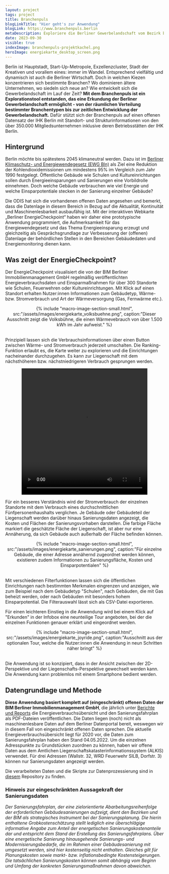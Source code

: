 ```yaml
---
layout: project
tags: project
title: Branchenpuls
blogLinkTitle: "Hier geht's zur Anwendung"
blogLink: https://www.branchenpuls.berlin
metaDescription: Exploriere die Berliner Gewerbelandschaft vom Bezirk bis zum Kiez 
date: 2023-09-30
visible: true
indexImage: branchenpuls-projektkachel.png
heroImage: energiekarte_desktop_screen.png
---
```



Berlin ist Hauptstadt, Start-Up-Metropole, Exzellenzcluster, Stadt der Kreativen und vorallem eines: immer im Wandel. Entsprechend vielfältig und dynamisch ist auch die Berliner Wirtschaft. Doch in welchen Kiezen konzentrieren sich bestimmte Branchen? Wo dominieren ältere Unternehmen, wo siedeln sich neue an? Wie entwickelt sich die Gewerbelandschaft im Lauf der Zeit?
**Mit dem Branchenpuls ist ein Explorationstool entstanden, das eine Erkundung der Berliner Gewerbelandschaft ermöglicht - von der räumlichen Verteilung bestimmter Branchentypen bis zur zeitlichen Entwicklung der Gewerbelandschaft.** Dafür stützt sich der Branchenpuls auf einen offenen Datensatz der IHK Berlin mit Standort- und Strukturinformationen von den über 350.000 Mitgliedsunternehmen inklusive deren Betriebsstätten der IHK Berlin.

## Hintergrund

Berlin möchte bis spätestens 2045 klimaneutral werden. Dazu ist im [Berliner Klimaschutz- und Energiewendegesetz (EWG Bln)](https://www.berlin.de/sen/uvk/klimaschutz/klimaschutzpolitik-in-berlin/energiewendegesetz/) als Ziel eine Reduktion der Kohlendioxidemissionen um mindestens 95% im Vergleich zum Jahr 1990 festgelegt. Öffentliche Gebäude wie Schulen und Kultureinrichtungen sollen durch Energieeinsparungen und Sanierungen eine Vorbildrolle einnehmen. Doch welche Gebäude verbrauchen wie viel Energie und welche Einsparpotentiale stecken in der Sanierung einzelner Gebäude? 

Die ODIS hat sich die vorhandenen offenen Daten angesehen und bemerkt, dass die Datenlage in diesem Bereich in Bezug auf die Aktualität, Kontinuität und Maschinenlesbarkeit ausbaufähig ist. 
Mit der interaktiven Webkarte „Berliner EnergieCheckpoint“ haben wir daher eine prototypische Anwendung programmiert, die Aufmerksamkeit für das Energiewendegesetz und das Thema Energieeinsparung erzeugt und gleichzeitig als Gesprächsgrundlage zur Verbesserung der (offenen) Datenlage der behördlichen Stellen in den Bereichen Gebäudedaten und Energiemonitoring dienen kann.


## Was zeigt der EnergieCheckpoint?

Der EnergieCheckpoint visualisiert die von der BIM Berliner Immobilienmanagement GmbH regelmäßig veröffentlichten Energieverbrauchsdaten und Einsparmaßnahmen für über 300 Standorte wie Schulen, Feuerwehren oder Kultureinrichtungen.
Mit Klick auf einen Standort erhalten Nutzer:innen Informationen zum Gebäudetyp, Wärme- bzw. Stromverbrauch und Art der Wärmeversorgung (Gas, Fernwärme etc.). 

<center>
{% include "macro-image-section-small.html", src:"/assets/images/energiekarte_volksbuehne.png", caption:"Dieser Ausschnitt zeigt die Volksbühne, die einen Wärmevebrauch von über 1.500 kWh im Jahr aufweist." %}
</center>
<br>

Prinzipiell lassen sich die Verbrauchsinformationen über einen Button zwischen Wärme- und Stromverbrauch jederzeit umschalten. Die Ranking-Funktion erlaubt es, die Karte weiter zu explorieren und die Einrichtungen nacheinander durchzugehen. Es kann zur Liegenschaft mit dem nächsthöheren bzw. nächstniedrigeren Verbrauch gesprungen werden. 

<center>
<video src="/assets/images/energiekarte_ranking_video.mov" type="video" width=400  height=400 loop="true" controls="true" autoplay="false"> 
</video>
</center>

Für ein besseres Verständnis wird der Stromverbrauch der einzelnen Standorte mit dem Verbrauch eines durchschnittlichen Fünfpersonenhaushalts verglichen. 
Je Gebäude oder Gebäudeteil der Liegenschaft werden darüber hinaus Sanierungsdaten angezeigt, die Kosten und Flächen der Sanierungsvorhaben darstellen. Die farbige Fläche markiert die geschätzte Fläche der Liegenschaft, ist aber nur eine Annäherung, da sich Gebäude auch außerhalb der Fläche befinden können.


<center>
{% include "macro-image-section-small.html", src:"/assets/images/energiekarte_sanierungen.png", caption:"Für einzelne Gebäude, die einer Adresse annähernd zugeordnet werden können, existieren zudem Informationen zu Sanierungsfläche, Kosten und Einsparpotentialen" %}
</center>
<br>


Mit verschiedenen Filterfunktionen lassen sich die öffentlichen Einrichtungen nach bestimmten Merkmalen eingrenzen und anzeigen, wie zum Beispiel nach dem Gebäudetyp "Schulen", nach Gebäuden, die mit Gas beheizt werden, oder nach Gebäuden mit besonders hohem Einsparpotential. Die Filterauswahl lässt sich als CSV-Datei exportieren.

Für einen leichteren Einstieg in die Anwendung wird bei einem Klick auf "Erkunden" in der Infobox eine neunteilige Tour angeboten, bei der die einzelnen Funktionen genauer erklärt und eingeordnet werden. 

<center>
{% include "macro-image-section-small.html", src:"/assets/images/energiekarte_joyride.png", caption:"Ausschnitt aus der optionalen Tour, welche die Nutzer:innen die Anwendung in neun Schritten näher bringt" %}
</center>
<br>

Die Anwendung ist so konzipiert, dass in der Ansicht zwischen der 2D-Perspektive und der Liegenschafts-Perspektive gewechselt werden kann. Die Anwendung kann problemlos mit einem Smartphone bedient werden.

## Datengrundlage und Methode

**Diese Anwendung basiert komplett auf (eingeschränkt) offenen Daten der BIM Berliner Immobilienmanagement GmbH**, die jährlich unter [Berichte und Reports](https://www.bim-berlin.de/presse/publikationen/) die Energieverbrauchsübersicht und den Sanierungsfahrplan als PDF-Dateien veröffentlichen. Die Daten liegen (noch) nicht als maschinenlesbare Daten auf dem Berliner Datenportal bereit, weswegen wir in diesem Fall von eingeschränkt offenen Daten sprechen. Die aktuelle Energieverbrauchsübersicht liegt für 2020 vor, die Daten zum Sanierungsfahrplan haben den Stand 04.05.2022. Um die einzelnen Adresspunkte zu Grundstücken zuordnen zu können, haben wir offene Daten aus dem Amtlichen Liegenschaftskatasterinformationssystem (ALKIS) verwendet. Für drei Adressen (Wallstr. 32, WRD Feuerwehr SILB, Dorfstr. 3) können nur Sanierungsdaten angezeigt werden.

Die verarbeiteten Daten und die Skripte zur Datenprozessierung sind in [diesem](https://github.com/technologiestiftung/energiekarte) Repository zu finden.


### Hinweis zur eingeschränkten Aussagekraft der Sanierungsdaten

*Der Sanierungsfahrplan, der eine zielorientierte Abarbeitungsreihenfolge der erforderlichen Gebäudesanierungen aufzeigt, dient den Bezirken und der BIM als strategisches Instrument bei der Sanierungsplanung. Die hierin enthaltene Grobkostenschätzung stellt lediglich eine überschlägige informative Angabe zum Anteil der energetischen Sanierungskostenanteile dar und entspricht dem Stand der Erstellung des Sanierungsfahrplans. Über eine energetische Sanierung hinausgehende Sanierungs- und Modernisierungsbedarfe, die im Rahmen einer Gebäudesanierung mit umgesetzt werden, sind hier kostenseitig nicht enthalten. Gleiches gilt für Planungskosten sowie markt- bzw. inflationsbedingte Kostensteigerungen. Die tatsächlichen Sanierungskosten können somit abhängig vom Beginn und Umfang der konkreten Sanierungsmaßnahmen davon abweichen.*
